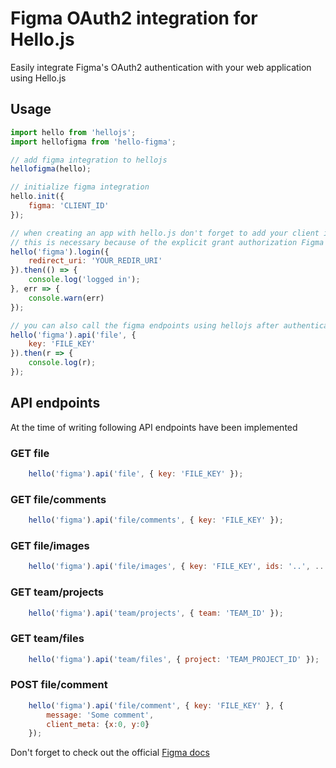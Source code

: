 # Figma OAuth2 integration for Hello.js
Easily integrate Figma's OAuth2 authentication with your web application using Hello.js

## Usage
```javascript
import hello from 'hellojs';
import hellofigma from 'hello-figma';

// add figma integration to hellojs
hellofigma(hello);

// initialize figma integration
hello.init({
    figma: 'CLIENT_ID'
});

// when creating an app with hello.js don't forget to add your client id and secret to https://auth-server.herokuapp.com/
// this is necessary because of the explicit grant authorization Figma is using (more info here https://adodson.com/hello.js/#oauth-proxy)
hello('figma').login({
    redirect_uri: 'YOUR_REDIR_URI'
}).then(() => {
    console.log('logged in');
}, err => {
    console.warn(err)
});

// you can also call the figma endpoints using hellojs after authenticatiing
hello('figma').api('file', {
    key: 'FILE_KEY'
}).then(r => {
    console.log(r);
});
```

## API endpoints
At the time of writing following API endpoints have been implemented

### GET file
```javascript
    hello('figma').api('file', { key: 'FILE_KEY' });
```

### GET file/comments
```javascript
    hello('figma').api('file/comments', { key: 'FILE_KEY' });
```

### GET file/images
```javascript
    hello('figma').api('file/images', { key: 'FILE_KEY', ids: '..', ...otherQueryParams });
```

### GET team/projects
```javascript
    hello('figma').api('team/projects', { team: 'TEAM_ID' });
```

### GET team/files
```javascript
    hello('figma').api('team/files', { project: 'TEAM_PROJECT_ID' });
```

### POST file/comment
```javascript
    hello('figma').api('file/comment', { key: 'FILE_KEY' }, {
        message: 'Some comment',
        client_meta: {x:0, y:0}
    });
```

Don't forget to check out the official [Figma docs](https://www.figma.com/developers)